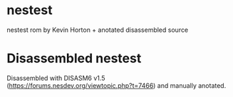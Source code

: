 # nestest
nestest rom by Kevin Horton + anotated disassembled source

# Disassembled nestest
Disassembled with DISASM6 v1.5 (https://forums.nesdev.org/viewtopic.php?t=7466) and 
manually anotated.